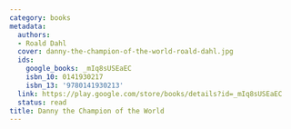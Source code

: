 ```yaml
---
category: books
metadata:
  authors:
  - Roald Dahl
  cover: danny-the-champion-of-the-world-roald-dahl.jpg
  ids:
    google_books: _mIq8sUSEaEC
    isbn_10: 0141930217
    isbn_13: '9780141930213'
  link: https://play.google.com/store/books/details?id=_mIq8sUSEaEC
  status: read
title: Danny the Champion of the World
---
```

